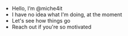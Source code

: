 - Hello, I’m @miche4it
- I have no idea what I'm doing, at the moment
- Let's see how things go
- Reach out if you're so motivated

<!---
miche4it/miche4it is a ✨ special ✨ repository because its `README.md` (this file) appears on your GitHub profile.
You can click the Preview link to take a look at your changes.
--->
